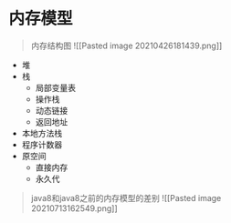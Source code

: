 # 内存模型
> 内存结构图
![[Pasted image 20210426181439.png]]

- 堆
- 栈
	- 局部变量表
	- 操作栈
	- 动态链接
	- 返回地址
- 本地方法栈
- 程序计数器
- 原空间
	- 直接内存
	- 永久代


> java8和java8之前的内存模型的差别
![[Pasted image 20210713162549.png]]


